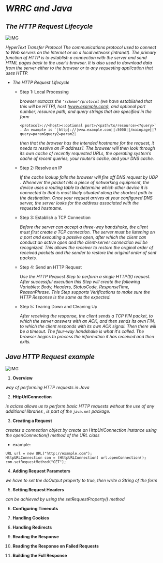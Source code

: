 # ***WRRC and Java***

## ***The HTTP Request Lifecycle***

![IMG](https://www.cdnfinder.com/wp-content/uploads/2018/12/HTTP-Request-and-Response-Over-Web-1.png)


*HyperText Transfer Protocol The communications protocol used to connect to Web servers on the Internet or on a local network (intranet). The primary function of HTTP is to establish a connection with the server and send HTML pages back to the user's browser. It is also used to download data from the server either to the browser or to any requesting application that uses HTTP.*

* *The HTTP Request Lifecycle*

    * Step 1: Local Processing

       *browser extracts the `"scheme"/protocol` (we have established
        that this will be HTTP), host (www.example.com),
        and optional port number, resource path, and query strings that are specified in the form*

        ```
        <protocol>://<host><:optional port>/<path/to/resource><?query>` . An example is `|http|://|www.example.com||:5000||/mainpage||?query=param&query2=param2|
        ```

        *then that the browser has the intended hostname for the request, it needs to resolve an IP address1. The browser will then look through its own cache of recently requested URLs, the operating system’s cache of recent queries, your router’s cache, and your DNS cache.*

    * Step 2: Resolve an IP

        *If the cache lookup fails the browser will fire off DNS request by UDP .*
        *Whenever the packet hits a piece of networking equipment, the device uses a routing table to determine which other device it is connected to that is most likely situated along the shortest path to the destination.*
        *Once your request arrives at your configured DNS server, the server looks for the address associated with the requested hostname.*

    * Step 3: Establish a TCP Connection

        *Before the server can accept a three-way handshake, the client must first create a TCP connection. The server must be listening on a port and executing a passive open, after which the client can conduct an active open and the client-server connection will be recognized. This allows the receiver to restore the original order of received packets and the sender to restore the original order of sent packets.*


    * Step 4: Send an HTTP Request

        *Use the HTTP Request Step to perform a single HTTP(S) request. After successful execution this Step will create the following Variables: Body, Headers, StatusCode, ResponseTime, ReasonPhrase. This Step supports Verifications to make sure the HTTP Response is the same as the expected.*

    
    * Step 5: Tearing Down and Cleaning Up
    
        *After receiving the response, the client sends a TCP FIN packet, to which the server answers with an ACK, and then sends its own FIN, to which the client responds with its own ACK signal. Then there will be a timeout. The four-way handshake is what it's called. The browser begins to process the information it has received and then exits.*



## ***Java HTTP Request example***

![IMG](https://1.bp.blogspot.com/-nb4AD94YiMs/XOu82c2kCKI/AAAAAAAAGBU/BgaOEOGT8HANzbnjJ8r4S46p6IliOROqACEwYBhgL/w1200-h630-p-k-no-nu/okhttp-get.PNG)



1. **Overview**

*way of performing HTTP requests in Java*

2. **HttpUrlConnection**

*is aclass allows us to perform basic HTTP requests without the use of any additional libraries , is part of the `java.net` package.*

3. **Creating a Request**

 *creates a connection object by create an HttpUrlConnection instance using the openConnection() method of the URL class*

* example:
```
URL url = new URL("http://example.com");
HttpURLConnection con = (HttpURLConnection) url.openConnection();
con.setRequestMethod("GET");
```

4. **Adding Request Parameters**

*we have to set the doOutput property to true, then write a String of the form*

5. **Setting Request Headers**

*can be achieved by using the setRequestProperty() method*

6. **Configuring Timeouts**

7. **Handling Cookies**

8. **Handling Redirects**

9. **Reading the Response**

10. **Reading the Response on Failed Requests**

11. **Building the Full Response**


